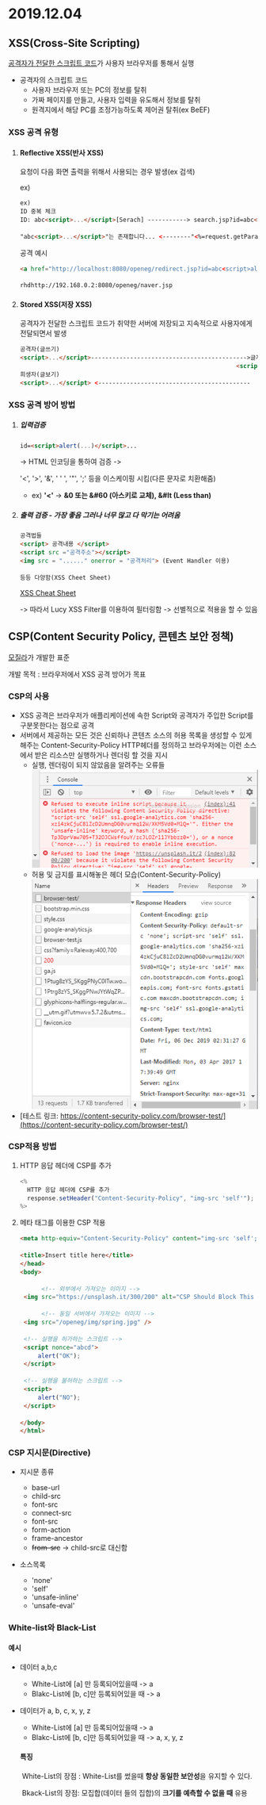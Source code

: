 # 2019.12.04



## XSS(Cross-Site Scripting)

<u>공격자가 전달한 스크립트 코드</u>가 사용자 브라우저를 통해서 실행

* 공격자의 스크립트 코드
  * 사용자 브라우저 또는 PC의 정보를 탈취
  * 가짜 페이지를 만들고, 사용자 입력을 유도해서 정보를 탈취
  * 원격지에서 해당 PC를 조정가능하도록 제어권 탈취(ex BeEF)



### XSS 공격 유형

1. #### Reflective XSS(반사 XSS)

   요청이 다음 화면 출력을 위해서 사용되는 경우 발생(ex 검색)

   ex)

   ```html
   ex)
   ID 중복 체크
   ID: abc<script>...</script>[Serach] -----------> search.jsp?id=abc<script>...</script>
   
   "abc<script>...</script>"는 존재합니다... <--------"<%=request.getParameter("id")%>"는 존재
   ```

   공격 예시

   ```html
   <a href="http://localhost:8080/openeg/redirect.jsp?id=abc<script>alert('xss')</script>">자극적인 내용(?)</a>
   
   rhdhttp://192.168.0.2:8080/openeg/naver.jsp
   ```

2. #### Stored XSS(저장 XSS)

   공격자가 전달한 스크립트 코드가 취약한 서버에 저장되고 지속적으로 사용자에게 전달되면서 발생

   ```html
   공격자(글쓰기)
   <script>...</script>-------------------------------------------->글저장(DataBase)
   																<script>...</script>
   희생자(글보기)
   <script>...</script> <-------------------------------------------
   ```



### XSS 공격 방어 방법

1. ##### 입력검증

   ```html
   id=<script>alert(...)</script>...
   ```

   -> HTML 인코딩을 통하여 검증 ->

   '<', '>', '&', ' ' ', '"', ';' 등을 이스케이핑 시킴(다른 문자로 치환해줌)

   * ex) **'<'** -> **&0 또는 &#60 (아스키로 교체), &#lt (Less than)**

2. ##### 출력 검증 - 가장 좋음 그러나 너무 많고 다 막기는 어려움

   ```html
   공격법들
   <script> 공격내용 </script>
   <script src ="공격주소"></script>
   <img src = "......" onerror = "공격처리"> (Event Handler 이용)
   
   등등 다양함(XSS Cheet Sheet)
   ```

   [XSS Cheat Sheet](https://www.owasp.org/index.php/XSS_Filter_Evasion_Cheat_Sheet)

   -> 따라서 Lucy XSS Filter를 이용하여  필터링함 -> 선별적으로 적용을 할 수 있음



## CSP(Content Security Policy, 콘텐츠 보안 정책)

[모질라](https://developer.mozilla.org/ko/docs/Web/HTTP/CSP)가 개발한 표준

개발 목적 : 브라우저에서 XSS 공격 방어가 목표



### CSP의 사용

* XSS 공격은 브라우저가 애플리케이션에 속한 Script와 공격자가 주입한 Script를 구분못한다는 점으로 공격
* 서버에서 제공하는 모든 것은 신뢰하나 콘텐츠 소스의 허용 목록을 생성할 수 있게 해주는 Content-Security-Policy HTTP헤더를 정의하고 브라우저에는 이런 소스에서 받은 리소스만 실행하거나 렌더링 할 것을 지시
  * 실행, 렌더링이 되지 않았음을 알려주는 오류들
    ![Pic1](./image/Pic1.PNG)
  * 허용 및 금지를 표시해놓은 헤더 모습(Content-Security-Policy)
    ![Pic2](./image/Pic2.PNG)
* [테스트 링크: https://content-security-policy.com/browser-test/](https://content-security-policy.com/browser-test/)



### CSP적용 방법

1. HTTP 응답 헤더에 CSP를 추가

   ```javascript
   <% 
   	 HTTP 응답 헤더에 CSP를 추가
   	 response.setHeader("Content-Security-Policy", "img-src 'self'");
   %>    
   ```

2. 메타 태그를 이용한 CSP 적용

   ```html
   <meta http-equiv="Content-Security-Policy" content="img-src 'self'; script-src 'nonce-abcd';">
   
   <title>Insert title here</title>
   </head>
   <body>
   	
         <!-- 외부에서 가져오는 이미지 -->
   	<img src="https://unsplash.it/300/200" alt="CSP Should Block This Image From Loading">
   
         <!-- 동일 서버에서 가져오는 이미지 -->
   	<img src="/openeg/img/spring.jpg" />
   
   	<!-- 실행을 허가하는 스크립트 -->
   	<script nonce="abcd">
   		alert("OK");
   	</script>
   	
   	<!-- 실행을 불허하는 스크립트 -->
   	<script>
   		alert("NO");
   	</script>
   
   </body>
   </html>
   
   ```



### CSP 지시문(Directive)

* 지시문 종류
  * base-url
  * child-src
  * font-src
  * connect-src
  * font-src
  * form-action
  * frame-ancestor
  * ~~from-src~~ -> child-src로 대신함  

* 소스목록
  * 'none'
  * 'self'
  * 'unsafe-inline'
  * 'unsafe-eval'



### White-list와 Black-List

#### 	예시

* 데이터 a,b,c
  * White-List에 [a] 만 등록되어있을때 -> a
  * Blakc-List에 [b, c]만 등록되어있을 때 -> a



* 데이터가 a, b, c, x, y, z
  * White-List에 [a] 만 등록되어있을때 -> a
  * Blakc-List에 [b, c]만 등록되어있을 때 -> a, x, y, z

  

  #### 특징

  ​	White-List의 장점 : White-List를 썼을때 **항상 동일한 보안성**을 유지할 수 있다.

  ​	Bkack-List의 장점: 모집합(데이터 들의 집합)의 **크기를 예측할 수 없을 때** 유용

